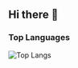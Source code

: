## Hi there 👋


### Top Languages
 ![Top Langs](https://github-readme-stats.vercel.app/api/top-langs/?username=kritika-pattalam&layout=compact)

<!--
**lathobylo/Lathobylo** is a ✨ _special_ ✨ repository because its `README.md` (this file) appears on your GitHub profile.

Here are some ideas to get you started:

- 🔭 I’m currently working on ...
- 🌱 I’m currently learning ...
- 👯 I’m looking to collaborate on ...
- 🤔 I’m looking for help with ...
- 💬 Ask me about ...
- 📫 How to reach me: ...
- 😄 Pronouns: ...
- ⚡ Fun fact: ...
-->
